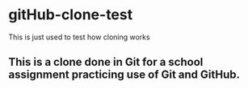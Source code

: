 # gitHub-clone-test
This is just used to test how cloning works

## This is a clone done in Git for a school assignment practicing use of Git and GitHub.
